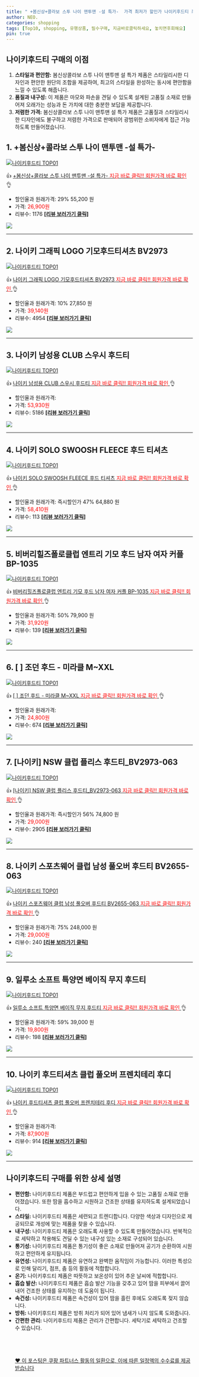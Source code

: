 ```yaml
---
title: " +봄신상+콜라보 스투 나이 맨투맨 -설 특가-  가격 최저가 할인가 나이키후드티 최저가 추천 제품 비교"
author: NEO.
categories: shopping
tags: [Top10, shopping, 유행상품, 필수구매, 지금바로클릭하세요, 놓치면후회해요]
pin: true
---
```

## 나이키후드티 구매의 이점
1. **스타일과 편안함:** 봄신상콜라보 스투 나이 맨투맨 설 특가 제품은 스타일리시한 디자인과 편안한 원단의 조합을 제공하여, 최고의 스타일을 완성하는 동시에 편안함을 느낄 수 있도록 해줍니다.
2. **품질과 내구성:** 이 제품은 마모와 파손을 견딜 수 있도록 설계된 고품질 소재로 만들어져 오래가는 성능과 돈 가치에 대한 충분한 보답을 제공합니다.
3. **저렴한 가격:** 봄신상콜라보 스투 나이 맨투맨 설 특가 제품은 고품질과 스타일리시한 디자인에도 불구하고 저렴한 가격으로 판매되어 광범위한 소비자에게 접근 가능하도록 만들어졌습니다.

   

## 1.  +봄신상+콜라보 스투 나이 맨투맨 -설 특가- 

[![나이키후드티 TOP01](https://thumbnail10.coupangcdn.com/thumbnails/remote/490x490ex/image/vendor_inventory/2985/e89caebcd6d74a9df5dc9857d61c34ef5b6e528ce0605337544d9a6c7800.jpg)](https://link.coupang.com/re/AFFSDP?lptag=AF3617701&subid=GithubCoopas&pageKey=7876933445&traceid=V0-153&itemId=21530577656&vendorItemId=88642859082)


👍 [ +봄신상+콜라보 스투 나이 맨투맨 -설 특가-  <font color=red> 지금 바로 클릭!! 회원가격 바로 확인 </font> ](https://link.coupang.com/re/AFFSDP?lptag=AF3617701&subid=GithubCoopas&pageKey=7876933445&traceid=V0-153&itemId=21530577656&vendorItemId=88642859082) 👌 


- 할인율과 원래가격: 29%  55,200   원
- 가격: <span style='color:red'>26,900원</span>
- 리뷰수: 1176  [**[리뷰 보러가기 클릭]**](https://link.coupang.com/re/AFFSDP?lptag=AF3617701&subid=GithubCoopas&pageKey=7876933445&traceid=V0-153&itemId=21530577656&vendorItemId=88642859082)

[![](/discount_price.png)](https://link.coupang.com/re/AFFSDP?lptag=AF3617701&subid=GithubCoopas&pageKey=7876933445&traceid=V0-153&itemId=21530577656&vendorItemId=88642859082)

---


   

## 2.  나이키 그래픽 LOGO 기모후드티셔츠 BV2973 

[![나이키후드티 TOP01](https://thumbnail10.coupangcdn.com/thumbnails/remote/490x490ex/image/vendor_inventory/9b6b/aaab6484da9aa3abb8c8d7f78f79ccd573208e23d0b19706640bd0447e68.jpg)](https://link.coupang.com/re/AFFSDP?lptag=AF3617701&subid=GithubCoopas&pageKey=7028385967&traceid=V0-153&itemId=17336386777&vendorItemId=87877714081)


👍 [ 나이키 그래픽 LOGO 기모후드티셔츠 BV2973  <font color=red> 지금 바로 클릭!! 회원가격 바로 확인 </font> ](https://link.coupang.com/re/AFFSDP?lptag=AF3617701&subid=GithubCoopas&pageKey=7028385967&traceid=V0-153&itemId=17336386777&vendorItemId=87877714081) 👌 


- 할인율과 원래가격: 10%  27,850   원
- 가격: <span style='color:red'>39,140원</span>
- 리뷰수: 4954  [**[리뷰 보러가기 클릭]**](https://link.coupang.com/re/AFFSDP?lptag=AF3617701&subid=GithubCoopas&pageKey=7028385967&traceid=V0-153&itemId=17336386777&vendorItemId=87877714081)

[![](/discount_price.png)](https://link.coupang.com/re/AFFSDP?lptag=AF3617701&subid=GithubCoopas&pageKey=7028385967&traceid=V0-153&itemId=17336386777&vendorItemId=87877714081)

---


   

## 3.  나이키 남성용 CLUB 스우시 후드티 

[![나이키후드티 TOP01](https://thumbnail8.coupangcdn.com/thumbnails/remote/490x490ex/image/rs_quotation_api/rarlrymv/efed24edd003493db27ffb58d5c66ca0.jpg)](https://link.coupang.com/re/AFFSDP?lptag=AF3617701&subid=GithubCoopas&pageKey=7735077796&traceid=V0-153&itemId=20795550139&vendorItemId=87865035983)


👍 [ 나이키 남성용 CLUB 스우시 후드티  <font color=red> 지금 바로 클릭!! 회원가격 바로 확인 </font> ](https://link.coupang.com/re/AFFSDP?lptag=AF3617701&subid=GithubCoopas&pageKey=7735077796&traceid=V0-153&itemId=20795550139&vendorItemId=87865035983) 👌 


- 할인율과 원래가격: 
- 가격: <span style='color:red'>53,930원</span>
- 리뷰수: 5186  [**[리뷰 보러가기 클릭]**](https://link.coupang.com/re/AFFSDP?lptag=AF3617701&subid=GithubCoopas&pageKey=7735077796&traceid=V0-153&itemId=20795550139&vendorItemId=87865035983)

[![](/discount_price.png)](https://link.coupang.com/re/AFFSDP?lptag=AF3617701&subid=GithubCoopas&pageKey=7735077796&traceid=V0-153&itemId=20795550139&vendorItemId=87865035983)

---


   

## 4.  나이키 SOLO SWOOSH FLEECE 후드 티셔츠 

[![나이키후드티 TOP01](https://thumbnail9.coupangcdn.com/thumbnails/remote/490x490ex/image/retail/images/2024/01/23/10/2/7b15aa15-212d-4229-9bdb-8406b5b702c1.jpg)](https://link.coupang.com/re/AFFSDP?lptag=AF3617701&subid=GithubCoopas&pageKey=7267774431&traceid=V0-153&itemId=21400692229&vendorItemId=88457320168)


👍 [ 나이키 SOLO SWOOSH FLEECE 후드 티셔츠  <font color=red> 지금 바로 클릭!! 회원가격 바로 확인 </font> ](https://link.coupang.com/re/AFFSDP?lptag=AF3617701&subid=GithubCoopas&pageKey=7267774431&traceid=V0-153&itemId=21400692229&vendorItemId=88457320168) 👌 


- 할인율과 원래가격: 즉시할인가 47%  64,880   원
- 가격: <span style='color:red'>58,410원</span>
- 리뷰수: 113  [**[리뷰 보러가기 클릭]**](https://link.coupang.com/re/AFFSDP?lptag=AF3617701&subid=GithubCoopas&pageKey=7267774431&traceid=V0-153&itemId=21400692229&vendorItemId=88457320168)

[![](/discount_price.png)](https://link.coupang.com/re/AFFSDP?lptag=AF3617701&subid=GithubCoopas&pageKey=7267774431&traceid=V0-153&itemId=21400692229&vendorItemId=88457320168)

---


   

## 5.  비버리힐즈폴로클럽 엔트리 기모 후드 남자 여자 커플 BP-1035 

[![나이키후드티 TOP01](https://thumbnail7.coupangcdn.com/thumbnails/remote/490x490ex/image/vendor_inventory/6cef/8b0358af6199ca876be72b81e08a094f987fb64f5aef2794ea2836304f92.jpg)](https://link.coupang.com/re/AFFSDP?lptag=AF3617701&subid=GithubCoopas&pageKey=7714183570&traceid=V0-153&itemId=20686102811&vendorItemId=87757901654)


👍 [ 비버리힐즈폴로클럽 엔트리 기모 후드 남자 여자 커플 BP-1035  <font color=red> 지금 바로 클릭!! 회원가격 바로 확인 </font> ](https://link.coupang.com/re/AFFSDP?lptag=AF3617701&subid=GithubCoopas&pageKey=7714183570&traceid=V0-153&itemId=20686102811&vendorItemId=87757901654) 👌 


- 할인율과 원래가격: 50%  79,900   원
- 가격: <span style='color:red'>31,920원</span>
- 리뷰수: 139  [**[리뷰 보러가기 클릭]**](https://link.coupang.com/re/AFFSDP?lptag=AF3617701&subid=GithubCoopas&pageKey=7714183570&traceid=V0-153&itemId=20686102811&vendorItemId=87757901654)

[![](/discount_price.png)](https://link.coupang.com/re/AFFSDP?lptag=AF3617701&subid=GithubCoopas&pageKey=7714183570&traceid=V0-153&itemId=20686102811&vendorItemId=87757901654)

---


   

## 6.  [ ] 조던 후드 - 미라클 M~XXL 

[![나이키후드티 TOP01](https://thumbnail6.coupangcdn.com/thumbnails/remote/490x490ex/image/vendor_inventory/f5e5/57261db7290e171bc50e745d767c635f1dc436db0bad08887c5525303994.png)](https://link.coupang.com/re/AFFSDP?lptag=AF3617701&subid=GithubCoopas&pageKey=7602420162&traceid=V0-153&itemId=20114334806&vendorItemId=87870707535)


👍 [ [ ] 조던 후드 - 미라클 M~XXL  <font color=red> 지금 바로 클릭!! 회원가격 바로 확인 </font> ](https://link.coupang.com/re/AFFSDP?lptag=AF3617701&subid=GithubCoopas&pageKey=7602420162&traceid=V0-153&itemId=20114334806&vendorItemId=87870707535) 👌 


- 할인율과 원래가격: 
- 가격: <span style='color:red'>24,800원</span>
- 리뷰수: 674  [**[리뷰 보러가기 클릭]**](https://link.coupang.com/re/AFFSDP?lptag=AF3617701&subid=GithubCoopas&pageKey=7602420162&traceid=V0-153&itemId=20114334806&vendorItemId=87870707535)

[![](/discount_price.png)](https://link.coupang.com/re/AFFSDP?lptag=AF3617701&subid=GithubCoopas&pageKey=7602420162&traceid=V0-153&itemId=20114334806&vendorItemId=87870707535)

---


   

## 7.  [나이키] NSW 클럽 플리스 후드티_BV2973-063 

[![나이키후드티 TOP01](https://thumbnail6.coupangcdn.com/thumbnails/remote/490x490ex/image/vendor_inventory/fc43/e681e00897b88cd497fa1793d1686da760804f804e984bbe5611c3278152.jpg)](https://link.coupang.com/re/AFFSDP?lptag=AF3617701&subid=GithubCoopas&pageKey=7634169519&traceid=V0-153&itemId=20268513464&vendorItemId=87355740731)


👍 [ [나이키] NSW 클럽 플리스 후드티_BV2973-063  <font color=red> 지금 바로 클릭!! 회원가격 바로 확인 </font> ](https://link.coupang.com/re/AFFSDP?lptag=AF3617701&subid=GithubCoopas&pageKey=7634169519&traceid=V0-153&itemId=20268513464&vendorItemId=87355740731) 👌 


- 할인율과 원래가격: 즉시할인가 56%  74,800   원
- 가격: <span style='color:red'>29,000원</span>
- 리뷰수: 2905  [**[리뷰 보러가기 클릭]**](https://link.coupang.com/re/AFFSDP?lptag=AF3617701&subid=GithubCoopas&pageKey=7634169519&traceid=V0-153&itemId=20268513464&vendorItemId=87355740731)

[![](/discount_price.png)](https://link.coupang.com/re/AFFSDP?lptag=AF3617701&subid=GithubCoopas&pageKey=7634169519&traceid=V0-153&itemId=20268513464&vendorItemId=87355740731)

---


   

## 8.  나이키 스포츠웨어 클럽 남성 풀오버 후드티 BV2655-063 

[![나이키후드티 TOP01](https://thumbnail8.coupangcdn.com/thumbnails/remote/490x490ex/image/vendor_inventory/faf5/cf55b0e36727ecdd6295c0f064ebf1090eb33c6653072e7943af14a79260.jpg)](https://link.coupang.com/re/AFFSDP?lptag=AF3617701&subid=GithubCoopas&pageKey=7737189363&traceid=V0-153&itemId=20806964501&vendorItemId=87876009864)


👍 [ 나이키 스포츠웨어 클럽 남성 풀오버 후드티 BV2655-063  <font color=red> 지금 바로 클릭!! 회원가격 바로 확인 </font> ](https://link.coupang.com/re/AFFSDP?lptag=AF3617701&subid=GithubCoopas&pageKey=7737189363&traceid=V0-153&itemId=20806964501&vendorItemId=87876009864) 👌 


- 할인율과 원래가격: 75%  248,000   원
- 가격: <span style='color:red'>29,000원</span>
- 리뷰수: 240  [**[리뷰 보러가기 클릭]**](https://link.coupang.com/re/AFFSDP?lptag=AF3617701&subid=GithubCoopas&pageKey=7737189363&traceid=V0-153&itemId=20806964501&vendorItemId=87876009864)

[![](/discount_price.png)](https://link.coupang.com/re/AFFSDP?lptag=AF3617701&subid=GithubCoopas&pageKey=7737189363&traceid=V0-153&itemId=20806964501&vendorItemId=87876009864)

---


   

## 9.  일루소 소프트 특양면 베이직 무지 후드티 

[![나이키후드티 TOP01](https://thumbnail6.coupangcdn.com/thumbnails/remote/490x490ex/image/vendor_inventory/5bd4/29db372df685e467302beea78f169ce474da2824643aa74a649f31d15646.jpg)](https://link.coupang.com/re/AFFSDP?lptag=AF3617701&subid=GithubCoopas&pageKey=6285676894&traceid=V0-153&itemId=12927099230&vendorItemId=80339077659)


👍 [ 일루소 소프트 특양면 베이직 무지 후드티  <font color=red> 지금 바로 클릭!! 회원가격 바로 확인 </font> ](https://link.coupang.com/re/AFFSDP?lptag=AF3617701&subid=GithubCoopas&pageKey=6285676894&traceid=V0-153&itemId=12927099230&vendorItemId=80339077659) 👌 


- 할인율과 원래가격: 59%  39,000   원
- 가격: <span style='color:red'>19,800원</span>
- 리뷰수: 198  [**[리뷰 보러가기 클릭]**](https://link.coupang.com/re/AFFSDP?lptag=AF3617701&subid=GithubCoopas&pageKey=6285676894&traceid=V0-153&itemId=12927099230&vendorItemId=80339077659)

[![](/discount_price.png)](https://link.coupang.com/re/AFFSDP?lptag=AF3617701&subid=GithubCoopas&pageKey=6285676894&traceid=V0-153&itemId=12927099230&vendorItemId=80339077659)

---


   

## 10.  나이키 후드티셔츠 클럽 풀오버 프렌치테리 후디 

[![나이키후드티 TOP01](https://thumbnail7.coupangcdn.com/thumbnails/remote/490x490ex/image/vendor_inventory/0b8c/6a35676fe502bb82dbf84989ae8e173a64e8d5542bf34a2f81dc612f29f0.jpg)](https://link.coupang.com/re/AFFSDP?lptag=AF3617701&subid=GithubCoopas&pageKey=7878900787&traceid=V0-153&itemId=21542830779&vendorItemId=88595692146)


👍 [ 나이키 후드티셔츠 클럽 풀오버 프렌치테리 후디  <font color=red> 지금 바로 클릭!! 회원가격 바로 확인 </font> ](https://link.coupang.com/re/AFFSDP?lptag=AF3617701&subid=GithubCoopas&pageKey=7878900787&traceid=V0-153&itemId=21542830779&vendorItemId=88595692146) 👌 


- 할인율과 원래가격: 
- 가격: <span style='color:red'>87,900원</span>
- 리뷰수: 914  [**[리뷰 보러가기 클릭]**](https://link.coupang.com/re/AFFSDP?lptag=AF3617701&subid=GithubCoopas&pageKey=7878900787&traceid=V0-153&itemId=21542830779&vendorItemId=88595692146)

[![](/discount_price.png)](https://link.coupang.com/re/AFFSDP?lptag=AF3617701&subid=GithubCoopas&pageKey=7878900787&traceid=V0-153&itemId=21542830779&vendorItemId=88595692146)

---
## 나이키후드티 구매를 위한 상세 설명
* **편안함:** 나이키후드티 제품은 부드럽고 편안하게 입을 수 있는 고품질 소재로 만들어졌습니다. 또한 땀을 흡수하고 시원하고 건조한 상태를 유지하도록 설계되었습니다.
* **스타일:** 나이키후드티 제품은 세련되고 트렌디합니다. 다양한 색상과 디자인으로 제공되므로 개성에 맞는 제품을 찾을 수 있습니다.
* **내구성:** 나이키후드티 제품은 오래도록 사용할 수 있도록 만들어졌습니다. 반복적으로 세탁하고 착용해도 견딜 수 있는 내구성 있는 소재로 구성되어 있습니다.
* **통기성:** 나이키후드티 제품은 통기성이 좋은 소재로 만들어져 공기가 순환하여 시원하고 편안하게 유지됩니다.
* **유연성:** 나이키후드티 제품은 유연하고 완벽한 움직임이 가능합니다. 이러한 특성으로 인해 달리기, 점프, 춤 등의 활동에 적합합니다.
* **온기:** 나이키후드티 제품은 따뜻하고 보온성이 있어 추운 날씨에 적합합니다.
* **흡습 발산:** 나이키후드티 제품은 흡습 발산 기능을 갖추고 있어 땀을 피부에서 끌어내어 건조한 상태를 유지하는 데 도움이 됩니다.
* **속건성:** 나이키후드티 제품은 속건성이 있어 땀을 흘린 후에도 오래도록 젖지 않습니다.
* **방취:** 나이키후드티 제품은 방취 처리가 되어 있어 냄새가 나지 않도록 도와줍니다.
* **간편한 관리:** 나이키후드티 제품은 관리가 간편합니다. 세탁기로 세탁하고 건조할 수 있습니다.<br><br><br><br><br> [ ❤  이 포스팅은 쿠팡 파트너스 활동의 일환으로, 이에 따른 일정액의 수수료를 제공받습니다](https://link.coupang.com/a/bcEFyh)